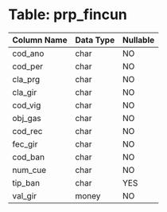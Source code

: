 # Table: prp_fincun

| Column Name | Data Type | Nullable |
|-------------|-----------|----------|
| cod_ano | char | NO |
| cod_per | char | NO |
| cla_prg | char | NO |
| cla_gir | char | NO |
| cod_vig | char | NO |
| obj_gas | char | NO |
| cod_rec | char | NO |
| fec_gir | char | NO |
| cod_ban | char | NO |
| num_cue | char | NO |
| tip_ban | char | YES |
| val_gir | money | NO |
